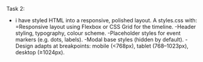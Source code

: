 Task 2:
- i have styled HTML into a responsive, polished layout. 
A styles.css with: 
=Responsive layout using Flexbox or CSS Grid for the timeline. 
-Header styling, typography, colour scheme. 
-Placeholder styles for event markers (e.g. dots, labels). 
-Modal base styles (hidden by default). 
-Design adapts at breakpoints: mobile (<768px), tablet (768–1023px), desktop (≥1024px).
